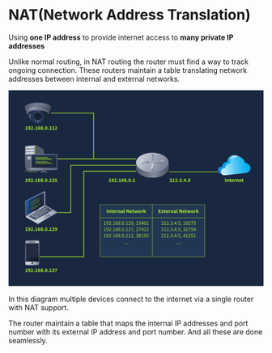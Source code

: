 # NAT(Network Address Translation)

Using **one IP address** to provide internet access to **many private IP addresses**

Unlike normal routing, in NAT routing the router must find a way to track ongoing connection.
These routers maintain a table translating network addresses between internal and external networks.

![nat](img/nat.svg)

In this diagram multiple devices connect to the internet via a single router with NAT support. 

The router maintain a table that maps the internal IP addresses and port number with its external IP address and port number. And all these are done seamlessly.